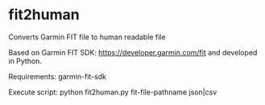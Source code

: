 # fit2human
Converts Garmin FIT file to human readable file

Based on Garmin FIT SDK: https://developer.garmin.com/fit and developed in Python.

Requirements: garmin-fit-sdk

Execute script: python fit2human.py fit-file-pathname json|csv




